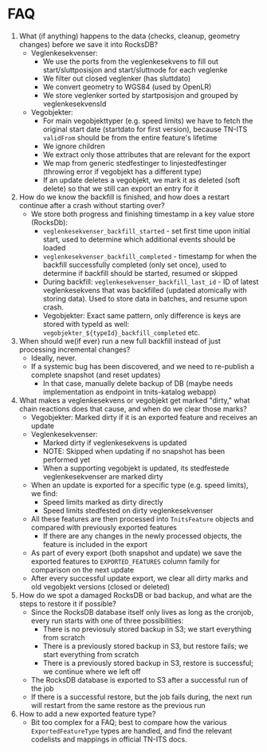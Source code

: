 # FAQ

1. What (if anything) happens to the data (checks, cleanup, geometry changes) before we save it into RocksDB?
    - Veglenkesekvenser:
        - We use the ports from the veglenkesekvens to fill out start/sluttposisjon and start/sluttnode for each veglenke
        - We filter out closed veglenker (has sluttdato)
        - We convert geometry to WGS84 (used by OpenLR)
        - We store veglenker sorted by startposisjon and grouped by veglenkesekvensId
    - Vegobjekter:
        - For main vegobjekttyper (e.g. speed limits) we have to fetch the original start date (startdato for first version), because TN-ITS `validFrom` should be from the entire feature's lifetime
        - We ignore children
        - We extract only those attributes that are relevant for the export
        - We map from generic stedfestinger to linjestedfestinger (throwing error if vegobjekt has a different type)
        - If an update deletes a vegobjekt, we mark it as deleted (soft delete) so that we still can export an entry for it
2. How do we know the backfill is finished, and how does a restart continue after a crash without starting over?
    - We store both progress and finishing timestamp in a key value store (RocksDb):
        - `veglenkesekvenser_backfill_started` - set first time upon initial start, used to determine which additional events should be loaded
        - `veglenkesekvenser_backfill_completed` - timestamp for when the backfill successfully completed (only set once), used to determine if backfill should be started, resumed or skipped
        - During backfill: `veglenkesekvenser_backfill_last_id` - ID of latest veglenkesekvens that was backfilled (updated atomically with storing data). Used to store data in batches, and resume upon crash.
        - Vegobjekter: Exact same pattern, only difference is keys are stored with typeId as well: `vegobjekter_${typeId}_backfill_completed` etc.
3. When should we(if ever) run a new full backfill instead of just processing incremental changes?
    - Ideally, never.
    - If a systemic bug has been discovered, and we need to re-publish a complete snapshot (and reset updates)
        - In that case, manually delete backup of DB (maybe needs implementation as endpoint in tnits-katalog webapp)
4. What makes a veglenkesekvens or vegobjekt get marked "dirty," what chain reactions does that cause, and when do we clear those marks?
    - Vegobjekter: Marked dirty if it is an exported feature and receives an update
    - Veglenkesekvenser:
        - Marked dirty if veglenkesekvens is updated
        - NOTE: Skipped when updating if no snapshot has been performed yet
        - When a supporting vegobjekt is updated, its stedfestede veglenkesekvenser are marked dirty
    - When an update is exported for a specific type (e.g. speed limits), we find:
        - Speed limits marked as dirty directly
        - Speed limits stedfested on dirty veglenkesekvenser
    - All these features are then processed into `TnitsFeature` objects and compared with previously exported features
        - If there are any changes in the newly processed objects, the feature is included in the export
    - As part of every export (both snapshot and update) we save the exported features to `EXPORTED_FEATURES` column family for comparison on the next update
    - After every successful update export, we clear all dirty marks and old vegobjekt versions (closed or deleted)
5. How do we spot a damaged RocksDB or bad backup, and what are the steps to restore it if possible?
    - Since the RocksDB database itself only lives as long as the cronjob, every run starts with one of three possibilities:
        - There is no previosuly stored backup in S3; we start everything from scratch
        - There is a previously stored backup in S3, but restore fails; we start everything from scratch
        - There is a previously stored backup in S3, restore is successful; we continue where we left off
    - The RocksDB database is exported to S3 after a successful run of the job
    - If there is a successful restore, but the job fails during, the next run will restart from the same restore as the previous run
6. How to add a new exported feature type?
    - Bit too complex for a FAQ; best to compare how the various `ExportedFeatureType` types are handled, and find the relevant codelists and mappings in official TN-ITS docs.

